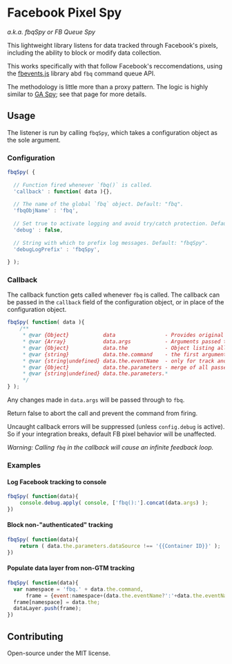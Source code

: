 # Facebook Pixel Spy

_a.k.a. fbqSpy or FB Queue Spy_

This lightweight library listens for data tracked through Facebook's pixels, 
including the ability to block or modify data collection. 
  
This works specifically with that follow Facebook's reccomendations, using the [fbevents.js](https://connect.facebook.net/en_US/fbevents.js) library abd `fbq` command queue API.

The methodology is little more than a proxy pattern. The logic is highly similar to [GA Spy](https://github.com/smhmic/ga-spy); see that page for more details.


## Usage

The listener is run by calling `fbqSpy`, which takes a configuration object as the sole argument.


### Configuration

```javascript
fbqSpy( {
  
  // Function fired whenever `fbq()` is called. 
  'callback' : function( data ){},
  
  // The name of the global `fbq` object. Default: "fbq".
  'fbqObjName' : 'fbq',
  
  // Set true to activate logging and avoid try/catch protection. Default: false.
  'debug' : false,
  
  // String with which to prefix log messages. Default: "fbqSpy".
  'debugLogPrefix' : 'fbqSpy',
  
} );
```

### Callback

The callback function gets called whenever `fbq` is called. 
The callback can be passed in the `callback` field of the configuration object, 
  or in place of the configuration object.
  

```javascript
fbqSpy( function( data ){
    /**
     * @var {Object}           data                - Provides original and parsed command arguments.
     * @var {Array}            data.args           - Arguments passed to `fbq()`.
     * @var {Object}           data.the            - Object listing all passed fields by name.
     * @var {string}           data.the.command    - the first argument (init, track, etc)
     * @var {string|undefined} data.the.eventName  - only for track and trackCustom commands
     * @var {Object}           data.the.parameters - merge of all passed objects
     * @var {string|undefined} data.the.parameters.* 
     */
} );
```

Any changes made in `data.args` will be passed through to `fbq`.

Return false to abort the call and prevent the command from firing.

Uncaught callback errors will be suppressed (unless `config.debug` is active). 
So if your integration breaks, default FB pixel behavior will be unaffected.

_Warning: Calling `fbq` in the callback will cause an infinite feedback loop._


### Examples

#### Log Facebook tracking to console
```javascript
fbqSpy( function(data){
	console.debug.apply( console, ['fbq():'].concat(data.args) );
})
```

#### Block non-"authenticated" tracking
```javascript
fbqSpy( function(data){
	return ( data.the.parameters.dataSource !== '{{Container ID}}' );
})
```

#### Populate data layer from non-GTM tracking
```javascript
fbqSpy( function(data){
  var namespace = 'fbq.' + data.the.command,
      frame = {event:namespace+(data.the.eventName?':'+data.the.eventName:'')};
  frame[namespace] = data.the;
  dataLayer.push(frame);
})
```

    
## Contributing

Open-source under the MIT license.

